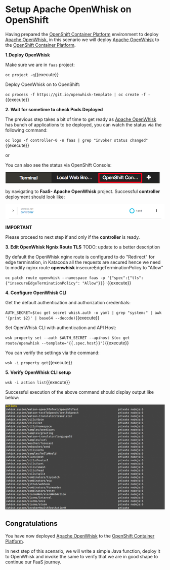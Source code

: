 # Setup Apache OpenWhisk on OpenShift

Having prepared the [OpenShift Container Platform](https://openshift.com]) environment to deploy [Apache OpenWhisk](https://openwhisk.apache.org/), in this scenario we will deploy [Apache OpenWhisk](https://openwhisk.apache.org/) to the [OpenShift Container Platform](https://openshift.com]).

**1.Deploy OpenWhisk**

Make sure we are in `faas` project:

``oc project -q``{{execute}}

Deploy OpenWhisk on to OpenShift:

``oc process -f https://git.io/openwhisk-template | oc create -f -``{{execute}}

**2. Wait for sometime to check Pods Deployed**

The previous step takes a bit of time to get ready as [Apache OpenWhisk](https://openwhisk.apache.org/) has bunch of applications to be deployed, you can watch the status via the following command:

``oc logs -f controller-0 -n faas | grep "invoker status changed"``{{execute}}

or

You can also see the status via OpenShift Console:

![OpenShift Console Tab](../assets/openshift-console-tab.png) 

by navigating to **FaaS- Apache OpenWhisk** project.  Successful **controller** deployment should look like:

![OpenWhisk Controller](../assets/ow_controller_up.png)

**IMPORTANT**

Please proceed to next step if and only if the **controller** is ready.

**3. Edit OpenWhisk Ngnix Route TLS**
TODO: update to a better description

By default the OpenWhisk nginx route is configured to do "Redirect" for edge termination, in Katacoda
all the requests are secured hence we need to modify nginx route **openwhisk** insecureEdgeTerminationPolicy to "Allow"

``oc patch route openwhisk --namespace faas -p '{"spec":{"tls": {"insecureEdgeTerminationPolicy": "Allow"}}}'``{{execute}}

**4. Configure OpenWhisk CLI**

Get the default authentication and authorization credentials:

``AUTH_SECRET=$(oc get secret whisk.auth -o yaml | grep "system:" | awk '{print $2}' | base64 --decode)``{{execute}}

Set OpenWhisk CLI with authentication and API Host:

``wsk property set --auth $AUTH_SECRET --apihost $(oc get route/openwhisk --template="{{.spec.host}}")``{{execute}}

You can verify the settings via the command:

``wsk -i property get``{{execute}}

**5. Verify OpenWhisk CLI setup**

``wsk -i action list``{{execute}}

Successful execution of the above command should display output like below:

![OpenWhisk Default Catalog](../assets/ow_catalog_actions.png)

## Congratulations

You have now deployed [Apache OpenWhisk](https://openwhisk.apache.org/) to the [OpenShift Container Platform](https://openshift.com]). 

In next step of this scenario, we will write a simple Java function, deploy it to OpenWhisk and invoke the same to verify that we are in good shape to continue our FaaS journey.